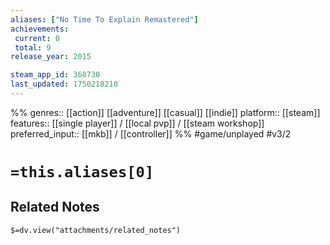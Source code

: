 ```yaml
---
aliases: ["No Time To Explain Remastered"]
achievements:
 current: 0
 total: 9
release_year: 2015

steam_app_id: 368730
last_updated: 1750218210
---
```

%%
genres:: [[action]] [[adventure]] [[casual]] [[indie]]
platform:: [[steam]]
features:: [[single player]] / [[local pvp]] / [[steam workshop]]
preferred_input:: [[mkb]] / [[controller]]
%%
#game/unplayed
#v3/2

# `=this.aliases[0]`
## Related Notes
`$=dv.view("attachments/related_notes")`